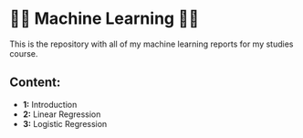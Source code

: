 # :closed_book:🤖 Machine Learning 🤖:closed_book:

This is the repository with all of my machine learning reports for my studies course.

<h2>Content:</h2>

<ul>
<li><strong>1:</strong> Introduction</li>
<li><strong>2:</strong> Linear Regression</li>
<li><strong>3:</strong> Logistic Regression</li>
</ul>